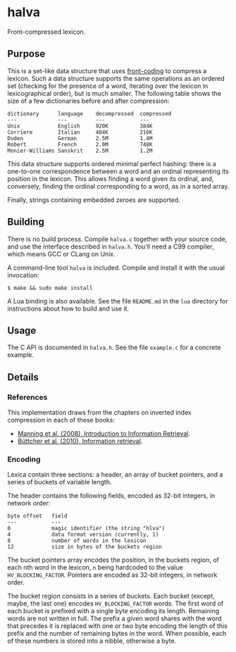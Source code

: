 # halva

Front-compressed lexicon.

## Purpose

This is a set-like data structure that uses
[front-coding](https://en.wikipedia.org/wiki/Incremental_encoding) to compress a
lexicon. Such a data structure supports the same operations as an ordered set
(checking for the presence of a word, iterating over the lexicon in
lexicographical order), but is much smaller. The following table shows the size
of a few dictionaries before and after compression:

    dictionary      language    decompressed  compressed
    ---             ---         ---           ---
    Unix            English     920K          384K
    Corriere        Italian     404K          216K
    Duden           German      2.5M          1.4M
    Robert          French      2.0M          748K
    Monier-Williams Sanskrit    2.5M          1.2M

This data structure supports ordered minimal perfect hashing: there is a
one-to-one correspondence between a word and an ordinal representing its
position in the lexicon. This allows finding a word given its ordinal, and,
conversely, finding the ordinal corresponding to a word, as in a sorted array.

Finally, strings containing embedded zeroes are supported.

## Building

There is no build process. Compile `halva.c` together with your source code, and
use the interface described in `halva.h`. You'll need a C99 compiler, which
means GCC or CLang on Unix.

A command-line tool `halva` is included. Compile and install it with the usual
invocation:

    $ make && sudo make install

A Lua binding is also available. See the file `README.md` in the `lua` directory
for instructions about how to build and use it.

## Usage

The C API is documented in `halva.h`. See the file `example.c` for a concrete
example.

## Details

### References

This implementation draws from the chapters on inverted index compression in
each of these books:

* [Manning et al. (2008), Introduction to Information Retrieval](http://nlp.stanford.edu/IR-book/pdf/05comp.pdf).
* [Büttcher et al. (2010), Information retrieval](http://www.ir.uwaterloo.ca/book/06-index-compression.pdf).

### Encoding

Lexica contain three sections: a header, an array of bucket pointers, and a
series of buckets of variable length.

The header contains the following fields, encoded as 32-bit integers, in network
order:

    byte offset   field
    ---           ---
    0             magic identifier (the string "hlva")
    4             data format version (currently, 1)
    8             number of words in the lexicon
    12            size in bytes of the buckets region

The bucket pointers array encodes the position, in the buckets region, of each
nth word in the lexicon, `n` being hardcoded to the value `HV_BLOCKING_FACTOR`.
Pointers are encoded as 32-bit integers, in network order.

The bucket region consists in a series of buckets. Each bucket (except, maybe,
the last one) encodes `HV_BLOCKING_FACTOR` words. The first word of each bucket
is prefixed with a single byte encoding its length. Remaining words are not
written in full. The prefix a given word shares with the word that precedes it
is replaced with one or two byte encoding the length of this prefix and the
number of remaining bytes in the word. When possible, each of these numbers is
stored into a nibble, otherwise a byte.
